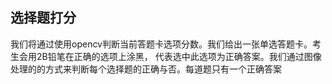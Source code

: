 ## 选择题打分

我们将通过使用opencv判断当前答题卡选项分数。我们给出一张单选答题卡。考生会用2B铅笔在正确的选项上涂黑，
代表选中此选项为正确答案。我们通过图像处理的的方式来判断每个选择题的正确与否。每道题只有一个正确答案


